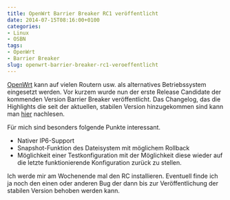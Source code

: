```yaml
---
title: OpenWrt Barrier Breaker RC1 veröffentlicht
date: 2014-07-15T08:16:00+0100
categories:
- Linux
- OSBN
tags:
- OpenWrt
- Barrier Breaker
slug: openwrt-barrier-breaker-rc1-veroeffentlicht
---
```

[OpenWrt](https://openwrt.org "OpenWrt") kann auf vielen Routern usw. als alternatives Betriebssystem eingesetzt werden. Vor kurzem wurde nun der erste Release Candidate der kommenden Version Barrier Breaker veröffentlicht. Das Changelog, das die Highlights die seit der aktuellen, stabilen Version hinzugekommen sind kann man [hier](https://lists.openwrt.org/pipermail/openwrt-devel/2014-July/026707.html "OpenWrt Barrier Breaker RC1") nachlesen.

Für mich sind besonders folgende Punkte interessant.

- Nativer IP6-Support
- Snapshot-Funktion des Dateisystem mit möglichem Rollback
- Möglichkeit einer Testkonfiguration mit der Möglichkeit diese wieder auf die letzte funktionierende Konfiguration zurück zu stellen.

Ich werde mir am Wochenende mal den RC installieren. Eventuell finde ich ja noch den einen oder anderen Bug der dann bis zur Veröffentlichung der stabilen Version behoben werden kann.
